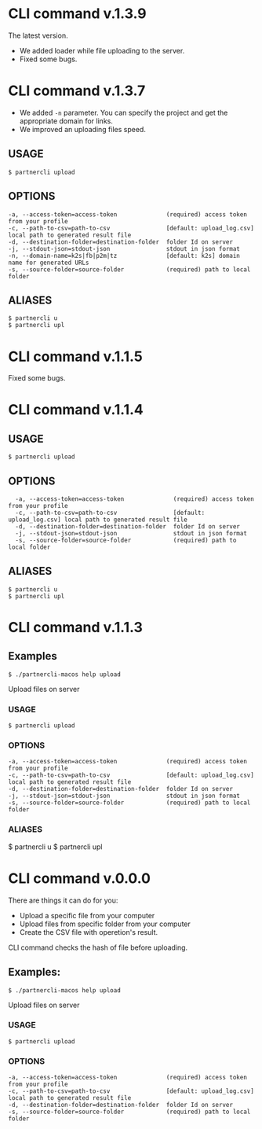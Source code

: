 # CLI command v.1.3.9

The latest version.

* We added loader while file uploading to the server.
* Fixed some bugs.

# CLI command v.1.3.7

* We added `-n` parameter. You can specify the project and get the appropriate domain for links.
* We improved an uploading files speed.

## USAGE
    $ partnercli upload

## OPTIONS
    -a, --access-token=access-token              (required) access token from your profile
    -c, --path-to-csv=path-to-csv                [default: upload_log.csv] local path to generated result file
    -d, --destination-folder=destination-folder  folder Id on server
    -j, --stdout-json=stdout-json                stdout in json format
    -n, --domain-name=k2s|fb|p2m|tz              [default: k2s] domain name for generated URLs
    -s, --source-folder=source-folder            (required) path to local folder

## ALIASES
    $ partnercli u
    $ partnercli upl

# CLI command v.1.1.5

Fixed some bugs.

# CLI command v.1.1.4

## USAGE
    $ partnercli upload

## OPTIONS
      -a, --access-token=access-token              (required) access token from your profile
      -c, --path-to-csv=path-to-csv                [default: upload_log.csv] local path to generated result file
      -d, --destination-folder=destination-folder  folder Id on server
      -j, --stdout-json=stdout-json                stdout in json format
      -s, --source-folder=source-folder            (required) path to local folder

## ALIASES
    $ partnercli u
    $ partnercli upl

# CLI command v.1.1.3

## Examples
    $ ./partnercli-macos help upload

Upload files on server

### USAGE
    $ partnercli upload

### OPTIONS
    -a, --access-token=access-token              (required) access token from your profile
    -c, --path-to-csv=path-to-csv                [default: upload_log.csv] local path to generated result file
    -d, --destination-folder=destination-folder  folder Id on server
    -j, --stdout-json=stdout-json                stdout in json format
    -s, --source-folder=source-folder            (required) path to local folder

### ALIASES
  $ partnercli u
  $ partnercli upl

# CLI command v.0.0.0

There are things it can do for you:
- Upload a specific file from your computer
- Upload files from specific folder from your computer
- Create the CSV file with operetion's result.

CLI command checks the hash of file before uploading.


## Examples:

    $ ./partnercli-macos help upload

Upload files on server

### USAGE
    $ partnercli upload

### OPTIONS

    -a, --access-token=access-token              (required) access token from your profile
    -c, --path-to-csv=path-to-csv                [default: upload_log.csv] local path to generated result file
    -d, --destination-folder=destination-folder  folder Id on server
    -s, --source-folder=source-folder            (required) path to local folder
